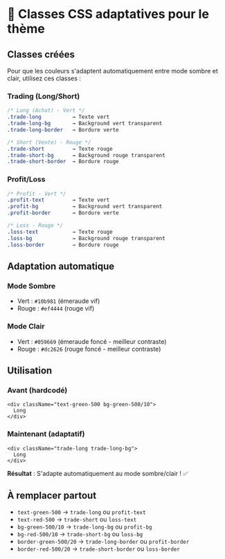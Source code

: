 # 🎨 Classes CSS adaptatives pour le thème

## Classes créées

Pour que les couleurs s'adaptent automatiquement entre mode sombre et clair, utilisez ces classes :

### Trading (Long/Short)

```css
/* Long (Achat) - Vert */
.trade-long          → Texte vert
.trade-long-bg       → Background vert transparent
.trade-long-border   → Bordure verte

/* Short (Vente) - Rouge */
.trade-short         → Texte rouge
.trade-short-bg      → Background rouge transparent
.trade-short-border  → Bordure rouge
```

### Profit/Loss

```css
/* Profit - Vert */
.profit-text         → Texte vert
.profit-bg           → Background vert transparent
.profit-border       → Bordure verte

/* Loss - Rouge */
.loss-text           → Texte rouge
.loss-bg             → Background rouge transparent
.loss-border         → Bordure rouge
```

## Adaptation automatique

### Mode Sombre
- Vert : `#10b981` (émeraude vif)
- Rouge : `#ef4444` (rouge vif)

### Mode Clair
- Vert : `#059669` (émeraude foncé - meilleur contraste)
- Rouge : `#dc2626` (rouge foncé - meilleur contraste)

## Utilisation

### Avant (hardcodé)
```tsx
<div className="text-green-500 bg-green-500/10">
  Long
</div>
```

### Maintenant (adaptatif)
```tsx
<div className="trade-long trade-long-bg">
  Long
</div>
```

**Résultat** : S'adapte automatiquement au mode sombre/clair ! ✅

## À remplacer partout

- `text-green-500` → `trade-long` ou `profit-text`
- `text-red-500` → `trade-short` ou `loss-text`
- `bg-green-500/10` → `trade-long-bg` ou `profit-bg`
- `bg-red-500/10` → `trade-short-bg` ou `loss-bg`
- `border-green-500/20` → `trade-long-border` ou `profit-border`
- `border-red-500/20` → `trade-short-border` ou `loss-border`

